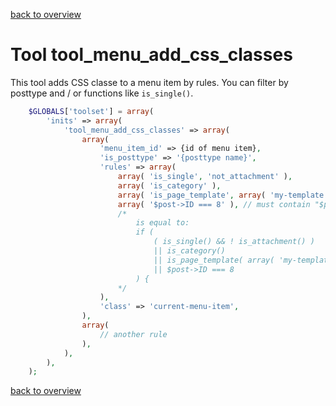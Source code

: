 [back to overview](../../README.markdown#initial-functionality)

Tool tool_menu_add_css_classes
===============================

This tool adds CSS classe to a menu item by rules. You can filter by posttype and / or functions like `is_single()`.

````php
	$GLOBALS['toolset'] = array(
		'inits' => array(
			'tool_menu_add_css_classes' => array(
				array(
					'menu_item_id' => {id of menu item},
					'is_posttype' => '{posttype name}',
					'rules' => array(
						array( 'is_single', 'not_attachment' ),
						array( 'is_category' ),
						array( 'is_page_template', array( 'my-template.php', 'another-template.php' ) ),
						array( '$post->ID === 8' ), // must contain "$post->"
						/*
							is equal to:
							if ( 
								( is_single() && ! is_attachment() ) 
								|| is_category()
								|| is_page_template( array( 'my-template.php', 'another-template.php' ) 
								|| $post->ID === 8
							) {
						*/
					),
					'class' => 'current-menu-item',
				),
				array(
					// another rule
				),
			),
		),
	);
````

[back to overview](../../README.markdown#initial-functionality)
